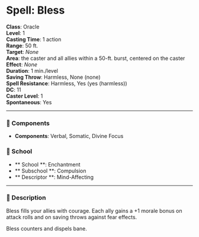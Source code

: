 
# Spell: Bless
**Class**: Oracle  
**Level**: 1  
**Casting Time**: 1 action  
**Range**: 50 ft.  
**Target**: _None_  
**Area**: the caster and all allies within a 50-ft. burst, centered on the caster  
**Effect**: _None_  
**Duration**: 1 min./level  
**Saving Throw**: Harmless, None (none)  
**Spell Resistance**: Harmless, Yes (yes (harmless))  
**DC**: 11  
**Caster Level**: 1  
**Spontaneous**: Yes

---

### 🔮 Components
- **Components**: Verbal, Somatic, Divine Focus

### 🏫 School
- ** School **: Enchantment
- ** Subschool **: Compulsion
- ** Descriptor **: Mind-Affecting
---

### 📜 Description
Bless fills your allies with courage. Each ally gains a +1 morale bonus on attack rolls and on saving throws against fear effects.

Bless counters and dispels bane.
